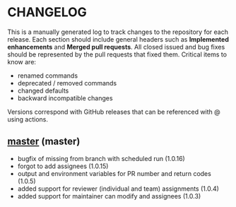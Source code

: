 # CHANGELOG

This is a manually generated log to track changes to the repository for each release. 
Each section should include general headers such as **Implemented enhancements** 
and **Merged pull requests**. All closed issued and bug fixes should be 
represented by the pull requests that fixed them. Critical items to know are:

 - renamed commands
 - deprecated / removed commands
 - changed defaults
 - backward incompatible changes


Versions correspond with GitHub releases that can be referenced with @ using actions.

## [master](https://github.com/vsoch/pull-request-action/tree/master) (master)
  - bugfix of missing from branch with scheduled run (1.0.16)
  - forgot to add assignees (1.0.15)
  - output and environment variables for PR number and return codes (1.0.5)
  - added support for reviewer (individual and team) assignments (1.0.4)
  - added support for maintainer can modify and assignees (1.0.3)

